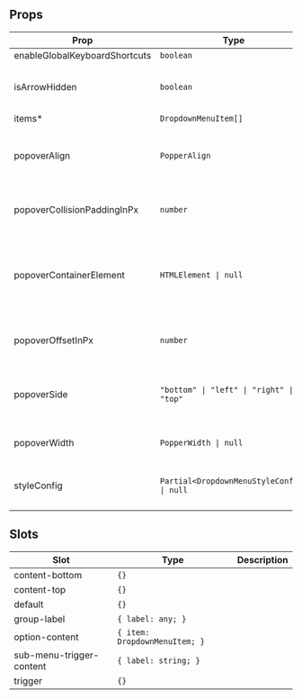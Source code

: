 <!-- This file is automatically generated, do not edit manually. -->

## Props

| Prop | Type | Description | Default |
| ---- | ---- | ----------- | ------- |
| enableGlobalKeyboardShortcuts | `boolean` |  | `false` |
| isArrowHidden | `boolean` | When true, the arrow will be hidden. | `false` |
| items* | `DropdownMenuItem[]` |  |  |
| popoverAlign | `PopperAlign` | The alignment of the popper content. | `"center"` |
| popoverCollisionPaddingInPx | `number` | The padding of the popper collision. | `10` |
| popoverContainerElement | `HTMLElement \| null` | The element to render the tooltip in. By default this is the viewport | `null` |
| popoverOffsetInPx | `number` | The offset of the popper content. | `6` |
| popoverSide | `"bottom" \| "left" \| "right" \| "top"` | The side of the trigger the tooltip should be on. | `"bottom"` |
| popoverWidth | `PopperWidth \| null` | The width of the popper. | `"available-width"` |
| styleConfig | `Partial<DropdownMenuStyleConfig> \| null` | The style config of the component. | `null` |


## Slots

| Slot | Type | Description |
| --------- | ---- | ----------- |
| content-bottom | `{}` |  |
| content-top | `{}` |  |
| default | `{}` |  |
| group-label | `{ label: any; }` |  |
| option-content | `{ item: DropdownMenuItem; }` |  |
| sub-menu-trigger-content | `{ label: string; }` |  |
| trigger | `{}` |  |

